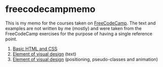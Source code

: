 # freecodecampmemo

This is my memo for the courses taken on [FreeCodeCamp](https://www.freecodecamp.org/learn/). 
The text and examples are not written by me (mostly) and were taken from the FreeCodeCamp exercises for the purpose of having a single reference point. 

1. [Basic HTML and CSS](files/basic_html_and_css.md)
2. [Element of visual design](files/visual_design.md) (text)
3. [Element of visual design](files/visual_design_2.md) (positioning, pseudo-classes and animation)